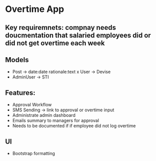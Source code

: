 # Overtime App

## Key requiremnets: compnay needs doucmentation that salaried employees did or did not get overtime each week

## Models
- Post -> date:date rationale:text
x User -> Devise
- AdminUser -> STI

## Features:
- Approval Workflow
- SMS Sending -> link to approval or overtime input
- Administrate admin dashboard
- Emails summary to managers for approval
- Needs to be documented if if employee did not log overtime

## UI
- Bootstrap formatting